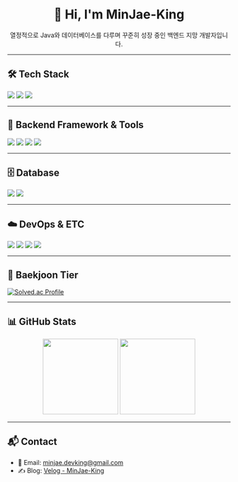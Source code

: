 <div align="center">

# 👋 Hi, I'm MinJae-King

열정적으로 Java와 데이터베이스를 다루며 꾸준히 성장 중인 백엔드 지망 개발자입니다.

</div>

---

## 🛠️ Tech Stack

<p>
  <img src="https://img.shields.io/badge/Java-007396?style=flat-square&logo=OpenJDK&logoColor=white"/>
  <img src="https://img.shields.io/badge/SQL-4479A1?style=flat-square&logo=MySQL&logoColor=white"/>
  <img src="https://img.shields.io/badge/Python-3776AB?style=flat-square&logo=Python&logoColor=white"/>
</p>

---

## 🧰 Backend Framework & Tools

<p>
  <img src="https://img.shields.io/badge/Spring Boot-6DB33F?style=flat-square&logo=Spring-Boot&logoColor=white"/>
  <img src="https://img.shields.io/badge/JPA-59666C?style=flat-square&logo=Hibernate&logoColor=white"/>
  <img src="https://img.shields.io/badge/MyBatis-0052CC?style=flat-square&logo=MySQL&logoColor=white"/>
  <img src="https://img.shields.io/badge/REST-000000?style=flat-square&logo=Rest&logoColor=white"/>
</p>

---

## 🗄️ Database

<p>
  <img src="https://img.shields.io/badge/MySQL-005C84?style=flat-square&logo=MySQL&logoColor=white"/>
  <img src="https://img.shields.io/badge/Oracle-F80000?style=flat-square&logo=Oracle&logoColor=white"/>
</p>

---

## ☁️ DevOps & ETC

<p>
  <img src="https://img.shields.io/badge/Git-F05032?style=flat-square&logo=Git&logoColor=white"/>
  <img src="https://img.shields.io/badge/GitHub-181717?style=flat-square&logo=GitHub&logoColor=white"/>
  <img src="https://img.shields.io/badge/IntelliJ IDEA-000000?style=flat-square&logo=intellijidea&logoColor=white"/>
  <img src="https://img.shields.io/badge/AWS-232F3E?style=flat-square&logo=Amazon-AWS&logoColor=white"/>
</p>

---

## 🧩 Baekjoon Tier

[![Solved.ac Profile](http://mazassumnida.wtf/api/v2/generate_badge?boj=MinJae-King)](https://solved.ac/MinJae-King)

---

## 📊 GitHub Stats

<p align="center">
  <img height="170" src="https://github-readme-stats.vercel.app/api?username=MinJae-King&show_icons=true&theme=github_dark&hide_border=true"/>
  <img height="170" src="https://github-readme-stats.vercel.app/api/top-langs/?username=MinJae-King&layout=compact&theme=github_dark&hide_border=true"/>
</p>

---

## 📬 Contact

- 📮 Email: [minjae.devking@gmail.com](mailto:minjae.devking@gmail.com)  
- ✍️ Blog: [Velog - MinJae-King](https://velog.io/@MinJae-King)

